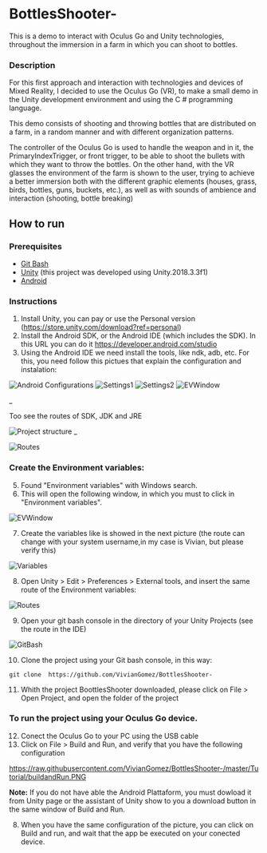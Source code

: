 # BottlesShooter-
This is a demo to interact with Oculus Go and Unity technologies, throughout the immersion in a farm in which you can shoot to bottles.

### Description

For this first approach and interaction with technologies and devices of Mixed Reality, I decided to use the Oculus Go (VR), to make a small demo in the Unity development environment and using the C # programming language.

This demo consists of shooting and throwing bottles that are distributed on a farm, in a random manner and with different organization patterns.

The controller of the Oculus Go is used to handle the weapon and in it, the PrimaryIndexTrigger, or front trigger, to be able to shoot the bullets with which they want to throw the bottles. On the other hand, with the VR glasses the environment of the farm is shown to the user, trying to achieve a better immersion both with the different graphic elements (houses, grass, birds, bottles, guns, buckets, etc.), as well as with sounds of ambience and interaction (shooting, bottle breaking)

## How to run


### Prerequisites

- [Git Bash](https://git-scm.com/downloads)
- [Unity](https://unity3d.com/es) (this project was developed using Unity.2018.3.3f1)
- [Android](https://developer.android.com/studio)

### Instructions

1. Install Unity, you can pay or use the Personal version (https://store.unity.com/download?ref=personal)
2. Install the Android SDK, or  the Android IDE (which includes the SDK). In this URL you can do it https://developer.android.com/studio
3. Using the Android IDE we need install the tools, like ndk, adb, etc. For this, you need follow this pictues that explain the configuration and instalation:

![Android Configurations](https://raw.githubusercontent.com/VivianGomez/BottlesShooter-/master/Tutorial/0.PNG)
![Settings1](https://raw.githubusercontent.com/VivianGomez/BottlesShooter-/master/Tutorial/sett1.PNG)
![Settings2](https://raw.githubusercontent.com/VivianGomez/BottlesShooter-/master/Tutorial/sett2.PNG)
![EVWindow](https://raw.githubusercontent.com/VivianGomez/BottlesShooter-/master/Tutorial/finallsett.PNG)

_

Too see the routes of SDK, JDK and JRE

![Project structure](https://raw.githubusercontent.com/VivianGomez/BottlesShooter-/master/Tutorial/1.PNG)
_

![Routes](https://raw.githubusercontent.com/VivianGomez/BottlesShooter-/master/Tutorial/2.PNG)


### Create the Environment variables:
5. Found "Environment variables" with Windows search.
6. This will open the following window, in which you must to click in "Environment variables".

![EVWindow](https://raw.githubusercontent.com/VivianGomez/BottlesShooter-/master/Tutorial/search.PNG)

7. Create the variables like is showed in the next picture (the route can change with your system username,in my case is Vivian, but please verify this)

![Variables](https://raw.githubusercontent.com/VivianGomez/BottlesShooter-/master/Tutorial/variables.PNG)

8. Open Unity > Edit > Preferences > External tools, and insert the same route of the Environment variables:

![Routes](https://raw.githubusercontent.com/VivianGomez/BottlesShooter-/master/Tutorial/5.PNG)

9. Open your git bash console in the directory of your Unity Projects (see the route in the IDE)

![GitBash](https://raw.githubusercontent.com/VivianGomez/BottlesShooter-/master/gibash.PNG)

10. Clone the project using your Git bash console, in this way:
```
git clone  https://github.com/VivianGomez/BottlesShooter-
```
11. Whith the project BoottlesShooter downloaded, please click on File > Open Project, and open the folder of the project

### To run  the project using your Oculus Go device.
12. Conect the Oculus Go to your PC using the USB cable
13. Click on File > Build and Run, and verify that you have the following configuration

https://raw.githubusercontent.com/VivianGomez/BottlesShooter-/master/Tutorial/buildandRun.PNG

**Note:** If you do not have able the Android Plattaform, you must dowload it from Unity page or the assistant of Unity show to you a download button in the same window of Build and Run.

8. When you have the same configuration of the picture, you can click on Build and run, and wait that the app be executed on your conected device.



